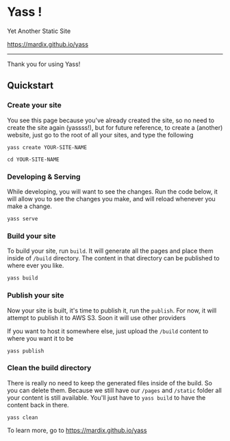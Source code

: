 # Yass !

Yet Another Static Site 

https://mardix.github.io/yass

---

Thank you for using Yass! 

## Quickstart

### Create your site

You see this page because you've already created the site, so no need to create 
the site again (yassss!), but for future reference, to create a (another) website, just go 
to the root of all your sites, and type the following 

    yass create YOUR-SITE-NAME
    
    cd YOUR-SITE-NAME


### Developing & Serving

While developing, you will want to see the changes. Run the code below, it will 
allow you to see the changes you make, and will reload whenever you make a change.
    
    yass serve
    

### Build your site

To build your site, run `build`. It will generate all the pages and place them 
inside of `/build` directory. The content in that directory can be published 
to where ever you like.

    yass build 
    
    
### Publish your site

Now your site is built, it's time to publish it, run the `publish`. For now, it 
will attempt to publish it to AWS S3. Soon it will use other providers

If you want to host it somewhere else, just upload the `/build` content 
to where you want it to be

    yass publish 
    
    
### Clean the build directory

There is really no need to keep the generated files inside of the build. So
you can delete them. Because we still have our `/pages` and `/static` folder
 all your content is still available. You'll just have to `yass build` 
 to have the content back in there.

    yass clean
    
    
To learn more, go to https://mardix.github.io/yass
    
    

